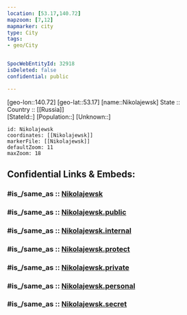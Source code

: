 ```yaml
---
location: [53.17,140.72] 
mapzoom: [7,12] 
mapmarker: city 
type: City
tags:
- geo/City


SpocWebEntityId: 32918
isDeleted: false
confidential: public

---
```

[geo-lon::140.72] 
[geo-lat::53.17] 
[name::Nikolajewsk] 
State ::  
Country :: [[Russia]]  
[StateId::] 
[Population::] 
[Unknown::] 


```leaflet
id: Nikolajewsk
coordinates: [[Nikolajewsk]] 
markerFile: [[Nikolajewsk]] 
defaultZoom: 11 
maxZoom: 18
```


## Confidential Links & Embeds: 

### #is_/same_as :: [Nikolajewsk](/_Standards/Earth/Continent/Asia/Asia~North/Asia~NorthEast/Khabarovsk_Krai/City/Nikolajewsk.md) 

### #is_/same_as :: [Nikolajewsk.public](/_public/Earth/Continent/Asia/Asia~North/Asia~NorthEast/Khabarovsk_Krai/City/Nikolajewsk.public.md) 

### #is_/same_as :: [Nikolajewsk.internal](/_internal/Earth/Continent/Asia/Asia~North/Asia~NorthEast/Khabarovsk_Krai/City/Nikolajewsk.internal.md) 

### #is_/same_as :: [Nikolajewsk.protect](/_protect/Earth/Continent/Asia/Asia~North/Asia~NorthEast/Khabarovsk_Krai/City/Nikolajewsk.protect.md) 

### #is_/same_as :: [Nikolajewsk.private](/_private/Earth/Continent/Asia/Asia~North/Asia~NorthEast/Khabarovsk_Krai/City/Nikolajewsk.private.md) 

### #is_/same_as :: [Nikolajewsk.personal](/_personal/Earth/Continent/Asia/Asia~North/Asia~NorthEast/Khabarovsk_Krai/City/Nikolajewsk.personal.md) 

### #is_/same_as :: [Nikolajewsk.secret](/_secret/Earth/Continent/Asia/Asia~North/Asia~NorthEast/Khabarovsk_Krai/City/Nikolajewsk.secret.md)

